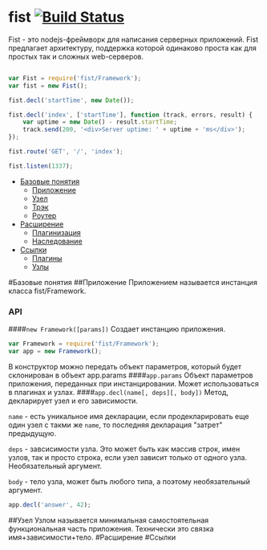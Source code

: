 fist [![Build Status](https://travis-ci.org/fistlabs/fist.png?branch=rc-dev)](https://travis-ci.org/fistlabs/fist)
=========

Fist - это nodejs-фреймворк для написания серверных приложений. Fist предлагает архитектуру, поддержка которой одинаково проста как для простых так и сложных web-серверов.

```js

var Fist = require('fist/Framework');
var fist = new Fist();

fist.decl('startTime', new Date());

fist.decl('index', ['startTime'], function (track, errors, result) {
    var uptime = new Date() - result.startTime;
    track.send(200, '<div>Server uptime: ' + uptime + 'ms</div>');
});

fist.route('GET', '/', 'index');

fist.listen(1337);

```

* [Базовые понятия](#%D0%91%D0%B0%D0%B7%D0%BE%D0%B2%D1%8B%D0%B5-%D0%BF%D0%BE%D0%BD%D1%8F%D1%82%D0%B8%D1%8F)
  * [Приложение]()
  * [Узел](#%D0%A3%D0%B7%D0%B5%D0%BB)
  * [Трэк]()
  * [Роутер]()
* [Расширение](#%D0%A0%D0%B0%D1%81%D1%88%D0%B8%D1%80%D0%B5%D0%BD%D0%B8%D0%B5)
  * [Плагинизация]()
  * [Наследование]()
* [Ссылки](#%D0%A1%D1%81%D1%8B%D0%BB%D0%BA%D0%B8)
  * [Плагины]()
  * [Узлы]()

#Базовые понятия
##Приложение
Приложением называется инстанция класса fist/Framework.
### API
####```new Framework([params])```
Создает инстанцию приложения.
```js
var Framework = require('fist/Framework');
var app = new Framework();
```
В конструктор можно передать объект параметров, который будет склонирован в объект app.params
####```app.params```
Объект параметров приложения, переданных при инстанцировании. Может использоваться в плагинах и узлах.
####```app.decl(name[, deps][, body])```
Метод, декларирует узел и его зависимости.

```name``` - есть уникальное имя декларации, если продекларировать еще один узел с такми же ```name```, то последняя декларация "затрет" предыдущую. 

```deps``` - завсисимости узла. Это может быть как массив строк, имен узлов, так и просто строка, если узел зависит только от одного узла. Необязательный аргумент.

```body``` - тело узла, может быть любого типа, а поэтому необязательный аргумент. 
```js
app.decl('answer', 42);
```


##Узел
Узлом называется минимальная самостоятельная функциональная часть приложения. Технически это связка имя+зависимости+тело.
#Расширение
#Ссылки
